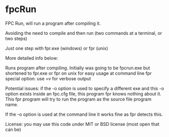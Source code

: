 # fpcRun
FPC Run, will run a program after compiling it. 

Avoiding the need to compile and then run (two commands at a terminal, or two steps)

Just one step with fpr.exe (windows) or fpr (unix) 

More detailed info below:

Runs program after compiling. Initially was going to be fpcrun.exe but shortened to fpr.exe or fpr on unix for easy usage at command line fpr special option: use =v for verbose output

Potential issues: if the -o option is used to specify a different exe and this -o option exists inside an fpc.cfg file, this program fpr knows nothing about it.  This fpr program will try to run the program as the source file program name.

If the -o option is used at the command line it works fine as fpr detects this.

License: you may use this code under MIT or BSD license (most open that can be) 
